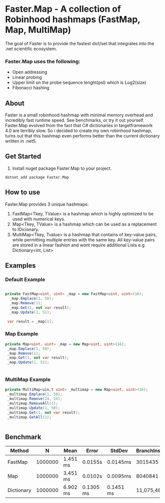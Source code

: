 # Faster.Map - A collection of Robinhood hashmaps (FastMap, Map, MultiMap)

The goal of Faster is to provide the fastest dict/set that integrates into the .net scientific ecosystem.

 ### Faster.Map uses the following:
   - Open addressing
   - Linear probing
   - Upper limit on the probe sequence lenght(psl) which is Log2(size)   
   - Fibonacci hashing  

## About

Faster is a small robinhood hashmap with minimal memory overhead and incredibly fast runtime speed. See benchmarks, or try it out yourself. Faster.Map evolved from the fact that C# dictionaries in targetframework 4.0 are terribly slow. So i decided to create my own robinhood hashmap, turns out that this hashmap even performs better than the current dictionary written in .net5.

## Get Started

1. Install nuget package Faster.Map to your project.
```
dotnet add package Faster.Map
```

## How to use
Faster.Map provides 3 unique hashmaps:
1. FastMap<Tkey, TValue> is a hashmap  which is highly optimized to be used with numerical keys.
2. Map<Tkey, TValue> is a hashmap which can be used as a replacement to IDicionary. 
3. MultiMap<Tkey, Tvalue>  is a hashmap that contains of key-value pairs, while permitting multiple entries with the same key. All key-value pairs are stored in a linear fashion and wont require additional Lists e.g Dictionary<int, List<string>>
  
 ## Examples
    
  ### Default Example
```C#

private FastMap<uint, uint> _map = new FastMap<uint, uint>(16);     
  _map.Emplace(1, 50); 
  _map.Remove(1);
  _map.Get(1, out var result);
  _map.Update(1, 51);
  
 var result = _map[1];    
``` 
  ### Map Example
```C#
private Map<uint, uint> _map = new Map<uint, uint>(16);
 _map.Emplace(1, 50); 
 _map.Remove(1);
 _map.Get(1, out var result);
 _map.Update(1, 51);
    
``` 
  ### MultiMap Example
```C#
private MultiMap<uin,t uint> _multimap = new Map<uint, uint>(16);
 _multimap.Emplace(1, 50); 
 _multimap.Remove(24, 24);
 _multimap.RemoveAll(1);
 _multimap.Update(1, 50);
 _multimap.Get(1, out var result);
 _multimap.GetAll(1);
    
``` 

## Benchmark

| Method    |   N    | Mean     | Error     | StdDev    |  BranchInstructionRetired/Op | CacheMisses/Op | LLCMisses/Op  |
|-----------|------- |----------|-----------|-----------|------------------------------|----------------|---------------|
|FastMap        |1000000 |1.451 ms  |0.0155s    |0.0145ms   |3015435                       |175             |232            |
|Map |1000000 |3.451 ms  |0.0102s    |0.0095ms   |8040841                       |610             |3358           |
|Dictionary |1000000 |6.902 ms  |0.1305 ms  |0.1451 ms  |11,075,4822	                  | 1050           |922         | 
 

